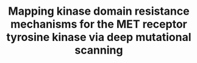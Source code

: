 ---
title: "Mapping kinase domain resistance mechanisms for the MET receptor tyrosine kinase via deep mutational scanning"
authors: "**Estevam GO**, Linossi EM, Rao J, **Macdonald CM**, **Ravikumar A**, **Chrispens KM**, Capra JA, Coyote-Maestas W, Pimentel H, Collisson EA, Jura N, **Fraser JS**"
#journal: 
pub_date: "2024-12-05"
image: "/static/img/pub/2024_estevam.png"
#pmid: 
#pmcid: 
#biorxiv:
biorxiv_version: "2024.07.16.603579v2"
#pdf: 
github:
- description: "MET_kinase_Inhibitor_DMS"
  url: fraser-lab/MET_kinase_Inhibitor_DMS
links:
  - name: Jura lab @ UC San Francisco
    url: https://cvri.ucsf.edu/~jura/
  - name: Collisson lab @ Fred Huch Cancer Center
    url: https://www.fredhutch.org/en/faculty-lab-directory/collisson-eric.html
  - name: "Celebratory Tweetstorm/Xstorm? by Gabriella Estevam"
    url: "https://x.com/GabbyEstevam/status/1814186011301404890"
---